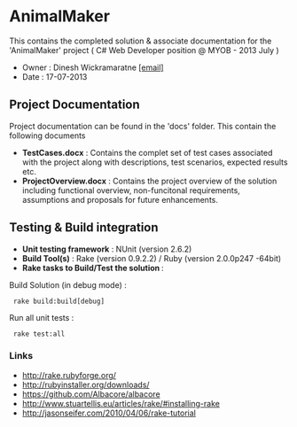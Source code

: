 # AnimalMaker 

This contains the completed solution & associate documentation for the 'AnimalMaker' project ( C# Web Developer position @ MYOB - 2013 July )
- Owner : Dinesh Wickramaratne [[email]](mailto:dineshw@gmail.com)
- Date : 17-07-2013


## Project Documentation

Project documentation can be found in the 'docs' folder. This contain the following documents

* <b>TestCases.docx</b>		: Contains the complet set of test cases associated with the project along with descriptions, test scenarios, expected results etc.
* <b>ProjectOverview.docx</b> 	: Contains the project overview of the solution including functional overview, non-funcitonal requirements, assumptions and proposals for future enhancements.

## Testing & Build integration

* <b>Unit testing framework</b> : NUnit  (version 2.6.2)
* <b>Build Tool(s)</b> : Rake (version 0.9.2.2) / Ruby (version 2.0.0p247 -64bit)
* <b>Rake tasks to Build/Test the solution </b> :

 Build Solution (in debug mode) :
```
 rake build:build[debug]
```
Run all unit tests : 
```
 rake test:all
```
	
### Links

* http://rake.rubyforge.org/
* http://rubyinstaller.org/downloads/
* https://github.com/Albacore/albacore
* http://www.stuartellis.eu/articles/rake/#installing-rake
* http://jasonseifer.com/2010/04/06/rake-tutorial
